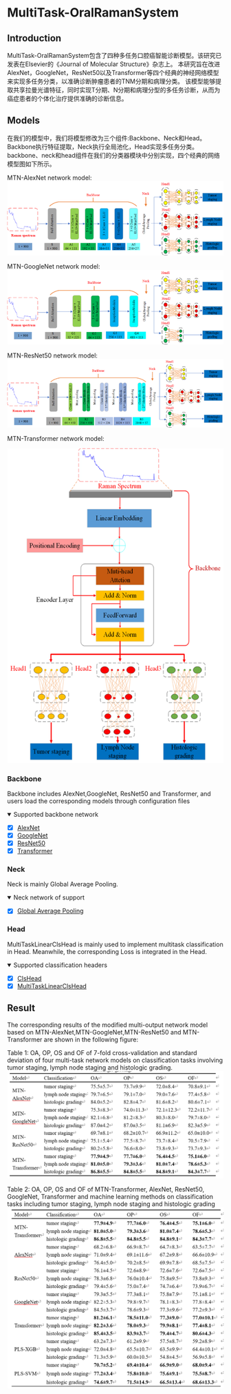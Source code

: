 # MultiTask-OralRamanSystem
## Introduction

MultiTask-OralRamanSystem包含了四种多任务口腔癌智能诊断模型。该研究已发表在Elsevier的《Journal of Molecular Structure》杂志上。
本研究旨在改进AlexNet，GoogleNet，ResNet50以及Transformer等四个经典的神经网络模型来实现多任务分类，以准确诊断肿瘤患者的TNM分期和病理分类。
该模型能够提取共享拉曼光谱特征，同时实现T分期、N分期和病理分型的多任务诊断，从而为癌症患者的个体化治疗提供准确的诊断信息。

## Models
在我们的模型中，我们将模型修改为三个组件:Backbone、Neck和Head。Backbone执行特征提取，Neck执行全局池化，Head实现多任务分类。
backbone、neck和head组件在我们的分类器模块中分别实现，四个经典的网络模型图如下所示。

MTN-AlexNet network model:
![img.png](imgs/model/alexnet.png)

MTN-GoogleNet network model:
![img.png](imgs/model/googlenet.png)

MTN-ResNet50 network model:
![img.png](imgs/model/resnet50.png)

MTN-Transformer network model:

![img.png](imgs/model/transformer.png)

### Backbone
Backbone includes AlexNet,GoogleNet, ResNet50 and Transformer, and users load the corresponding models through configuration files

<details open>
<summary>Supported backbone network</summary>

- [x] [AlexNet](https://github.com/ISCLab-Bistu/MultiTask-OralRamanSystem/tree/main/models/backbones/alexnet.py)
- [x] [GoogleNet](https://github.com/ISCLab-Bistu/MultiTask-OralRamanSystem/tree/main/models/backbones/googlenet.py)
- [x] [ResNet50](https://github.com/ISCLab-Bistu/MultiTask-OralRamanSystem/tree/main/models/backbones/resnet50.py)
- [x] [Transformer](https://github.com/ISCLab-Bistu/MultiTask-OralRamanSystem/tree/main/models/backbones/transformer.py)

</details>

### Neck
Neck is mainly Global Average Pooling.

<details open>
<summary>Neck network of support</summary>

- [x] [Global Average Pooling](https://github.com/LLY-Bistu/MultiRamanSystem/tree/main/models/necks/gap.py)

</details>

### Head
MultiTaskLinearClsHead is mainly used to implement multitask classification in Head. Meanwhile, the corresponding Loss is integrated in the Head.

<details open>
<summary>Supported classification headers</summary>

- [x] [ClsHead](https://github.com/LLY-Bistu/MultiRamanSystem/tree/main/models/heads/cls_head.py)
- [x] [MultiTaskLinearClsHead](https://github.com/LLY-Bistu/MultiRamanSystem/tree/main/models/heads/multi_task_linear_head.py)

</details>

## Result
The corresponding results of the modified multi-output network model based on MTN-AlexNet,MTN-GoogleNet,MTN-ResNet50 and MTN-Transformer are shown in the following figure:

Table 1: OA, OP, OS and OF of 7-fold cross-validation and standard deviation of four multi-task network models on classification tasks involving tumor staging, lymph node staging and histologic grading.
![img.png](imgs/table1.png)

Table 2: OA, OP, OS and OF of MTN-Transformer, AlexNet, ResNet50, GoogleNet, Transformer and machine learning methods on classification tasks including tumor staging, lymph node staging and histologic grading
![img.png](imgs/table2.png)
